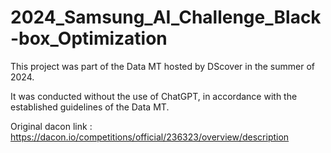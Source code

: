 # 2024_Samsung_AI_Challenge_Black-box_Optimization

This project was part of the Data MT hosted by DScover in the summer of 2024.

It was conducted without the use of ChatGPT, in accordance with the established guidelines of the Data MT.

Original dacon link : https://dacon.io/competitions/official/236323/overview/description

